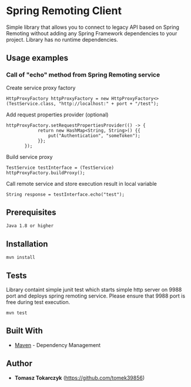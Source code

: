 # Spring Remoting Client

Simple library that allows you to connect to legacy API based on Spring Remoting without adding any Spring Framework dependencies to your project.
Library has no runtime dependencies.

## Usage examples

### Call of "echo" method from Spring Remoting service

Create service proxy factory

```
HttpProxyFactory httpProxyFactory = new HttpProxyFactory<>(TestService.class, "http://localhost:" + port + "/test");
```

Add request properties provider (optional)

```
httpProxyFactory.setRequestPropertiesProvider(() -> {
            return new HashMap<String, String>() {{
                put("Authentication", "someToken");
            }};
       });
```

Build service proxy

```
TestService testInterface = (TestService) httpProxyFactory.buildProxy();
```

Call remote service and store execution result in local variable

```
String response = testInterface.echo("test");
```

## Prerequisites

```
Java 1.8 or higher
```
## Installation

```
mvn install
```

## Tests

Library containt simple junit test which starts simple http server on 9988 port and deploys spring remoting service.
Please ensure that 9988 port is free during test execution.

```
mvn test
```

## Built With

* [Maven](https://maven.apache.org/) - Dependency Management

## Author

* **Tomasz Tokarczyk** (https://github.com/tomek39856)

